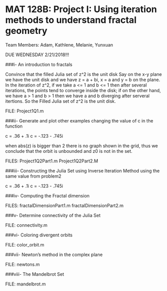 # MAT 128B: Project I: Using iteration methods to understand fractal geometry

Team Members: Adam, Kathlene, Melanie, Yunxuan

DUE WEDNESDAY 2/21/2018!!!

###i- An introduction to fractals

 Convince that the filled Julia set of z^2 is the unit disk
 Say on the x-y plane we have the unit disk and we have z = a + bi, x = a and y = b on the plane.
 In the iteration of z^2, if we take a <= 1 and b <= 1 then after several iterations, the points tend to converge inside the disk; if on the other hand, we have a > 1 and b > 1 then we have a and b diverging after serveral itertions. 
 So the Filled Julia set of z^2 is the unit disk.

FILE: Project1Q1.m
 
###ii- Generate and plot other examples changing the value of c in the function

 c = .36 + .1i
 c = -.123 - .745i

 when abs(z) is bigger than 2 there is no graph shown in the grid, thus we conclude that the orbit is unbounded and z0 is not in the set.

FILES: Project1Q2Part1.m Project1Q2Part2.M

###iii- Constructing the Julia Set using Inverse Iteration Method using the same value from problem2 

 c = .36 + .1i
 c = -.123 - .745i
 
###iv- Computing the Fractal dimension

FILES: fractalDimensionPart1.m fractalDimensionPart2.m

###v- Determine connectivity of the Julia Set

FILE: connectivity.m

###vi- Coloring divergent orbits 

FILE: color_orbit.m

###vii- Newton’s method in the complex plane

FILE: newtons.m

###viii- The Mandelbrot Set

FILE: mandelbrot.m
